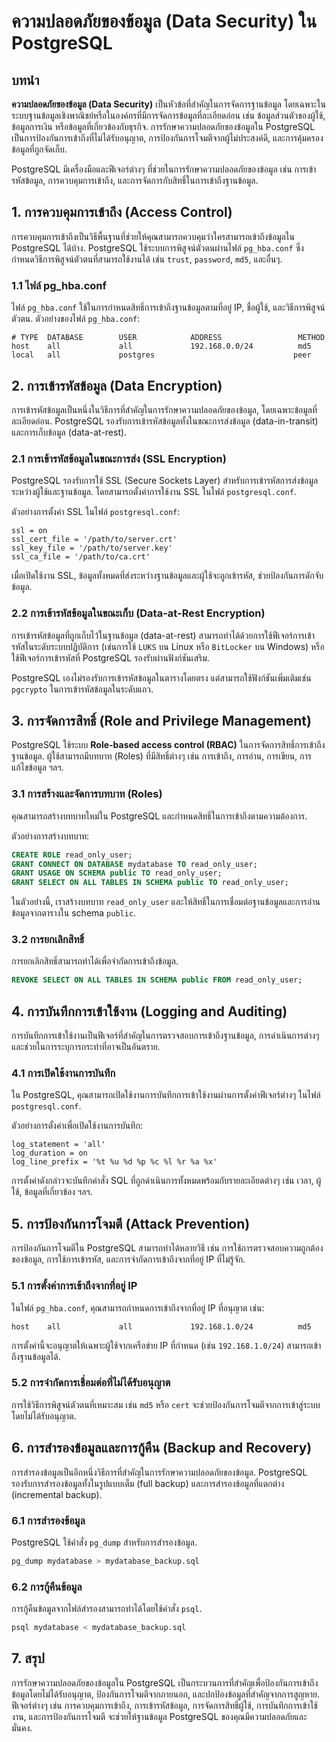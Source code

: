 # ความปลอดภัยของข้อมูล (Data Security) ใน PostgreSQL

## บทนำ

**ความปลอดภัยของข้อมูล (Data Security)** เป็นหัวข้อที่สำคัญในการจัดการฐานข้อมูล โดยเฉพาะในระบบฐานข้อมูลเชิงพาณิชย์หรือในองค์กรที่มีการจัดการข้อมูลที่ละเอียดอ่อน เช่น ข้อมูลส่วนตัวของผู้ใช้, ข้อมูลการเงิน หรือข้อมูลที่เกี่ยวข้องกับธุรกิจ. การรักษาความปลอดภัยของข้อมูลใน PostgreSQL เป็นการป้องกันการเข้าถึงที่ไม่ได้รับอนุญาต, การป้องกันการโจมตีจากผู้ไม่ประสงค์ดี, และการคุ้มครองข้อมูลที่ถูกจัดเก็บ.

PostgreSQL มีเครื่องมือและฟีเจอร์ต่างๆ ที่ช่วยในการรักษาความปลอดภัยของข้อมูล เช่น การเข้ารหัสข้อมูล, การควบคุมการเข้าถึง, และการจัดการกับสิทธิ์ในการเข้าถึงฐานข้อมูล.

## 1. **การควบคุมการเข้าถึง (Access Control)**

การควบคุมการเข้าถึงเป็นวิธีพื้นฐานที่ช่วยให้คุณสามารถควบคุมว่าใครสามารถเข้าถึงข้อมูลใน PostgreSQL ได้บ้าง. PostgreSQL ใช้ระบบการพิสูจน์ตัวตนผ่านไฟล์ `pg_hba.conf` ซึ่งกำหนดวิธีการพิสูจน์ตัวตนที่สามารถใช้งานได้ เช่น `trust`, `password`, `md5`, และอื่นๆ.

### 1.1 **ไฟล์ pg_hba.conf**

ไฟล์ `pg_hba.conf` ใช้ในการกำหนดสิทธิ์การเข้าถึงฐานข้อมูลตามที่อยู่ IP, ชื่อผู้ใช้, และวิธีการพิสูจน์ตัวตน. ตัวอย่างของไฟล์ `pg_hba.conf`:

```plaintext
# TYPE  DATABASE        USER            ADDRESS                 METHOD
host    all             all             192.168.0.0/24          md5
local   all             postgres                               peer
```

## 2. **การเข้ารหัสข้อมูล (Data Encryption)**

การเข้ารหัสข้อมูลเป็นหนึ่งในวิธีการที่สำคัญในการรักษาความปลอดภัยของข้อมูล, โดยเฉพาะข้อมูลที่ละเอียดอ่อน. PostgreSQL รองรับการเข้ารหัสข้อมูลทั้งในขณะการส่งข้อมูล (data-in-transit) และการเก็บข้อมูล (data-at-rest).

### 2.1 **การเข้ารหัสข้อมูลในขณะการส่ง (SSL Encryption)**

PostgreSQL รองรับการใช้ SSL (Secure Sockets Layer) สำหรับการเข้ารหัสการส่งข้อมูลระหว่างผู้ใช้และฐานข้อมูล. โดยสามารถตั้งค่าการใช้งาน SSL ในไฟล์ `postgresql.conf`.

ตัวอย่างการตั้งค่า SSL ในไฟล์ `postgresql.conf`:

```plaintext
ssl = on
ssl_cert_file = '/path/to/server.crt'
ssl_key_file = '/path/to/server.key'
ssl_ca_file = '/path/to/ca.crt'
```

เมื่อเปิดใช้งาน SSL, ข้อมูลทั้งหมดที่ส่งระหว่างฐานข้อมูลและผู้ใช้จะถูกเข้ารหัส, ช่วยป้องกันการดักจับข้อมูล.

### 2.2 **การเข้ารหัสข้อมูลในขณะเก็บ (Data-at-Rest Encryption)**

การเข้ารหัสข้อมูลที่ถูกเก็บไว้ในฐานข้อมูล (data-at-rest) สามารถทำได้ด้วยการใช้ฟีเจอร์การเข้ารหัสในระดับระบบปฏิบัติการ (เช่นการใช้ `LUKS` บน Linux หรือ `BitLocker` บน Windows) หรือใช้ฟีเจอร์การเข้ารหัสที่ PostgreSQL รองรับผ่านฟังก์ชันเสริม.

PostgreSQL เองไม่รองรับการเข้ารหัสข้อมูลในตารางโดยตรง แต่สามารถใช้ฟังก์ชันเพิ่มเติมเช่น `pgcrypto` ในการเข้ารหัสข้อมูลในระดับแถว.

## 3. **การจัดการสิทธิ์ (Role and Privilege Management)**

PostgreSQL ใช้ระบบ **Role-based access control (RBAC)** ในการจัดการสิทธิ์การเข้าถึงฐานข้อมูล. ผู้ใช้สามารถมีบทบาท (Roles) ที่มีสิทธิ์ต่างๆ เช่น การเข้าถึง, การอ่าน, การเขียน, การแก้ไขข้อมูล ฯลฯ.

### 3.1 **การสร้างและจัดการบทบาท (Roles)**

คุณสามารถสร้างบทบาทใหม่ใน PostgreSQL และกำหนดสิทธิ์ในการเข้าถึงตามความต้องการ.

ตัวอย่างการสร้างบทบาท:

```sql
CREATE ROLE read_only_user;
GRANT CONNECT ON DATABASE mydatabase TO read_only_user;
GRANT USAGE ON SCHEMA public TO read_only_user;
GRANT SELECT ON ALL TABLES IN SCHEMA public TO read_only_user;
```

ในตัวอย่างนี้, เราสร้างบทบาท `read_only_user` และให้สิทธิ์ในการเชื่อมต่อฐานข้อมูลและการอ่านข้อมูลจากตารางใน schema `public`.

### 3.2 **การยกเลิกสิทธิ์**

การยกเลิกสิทธิ์สามารถทำได้เพื่อจำกัดการเข้าถึงข้อมูล.

```sql
REVOKE SELECT ON ALL TABLES IN SCHEMA public FROM read_only_user;
```

## 4. **การบันทึกการเข้าใช้งาน (Logging and Auditing)**

การบันทึกการเข้าใช้งานเป็นฟีเจอร์ที่สำคัญในการตรวจสอบการเข้าถึงฐานข้อมูล, การดำเนินการต่างๆ และช่วยในการระบุการกระทำที่อาจเป็นอันตราย.

### 4.1 **การเปิดใช้งานการบันทึก**

ใน PostgreSQL, คุณสามารถเปิดใช้งานการบันทึกการเข้าใช้งานผ่านการตั้งค่าฟีเจอร์ต่างๆ ในไฟล์ `postgresql.conf`.

ตัวอย่างการตั้งค่าเพื่อเปิดใช้งานการบันทึก:

```plaintext
log_statement = 'all'
log_duration = on
log_line_prefix = '%t %u %d %p %c %l %r %a %x'
```

การตั้งค่าดังกล่าวจะบันทึกคำสั่ง SQL ที่ถูกดำเนินการทั้งหมดพร้อมกับรายละเอียดต่างๆ เช่น เวลา, ผู้ใช้, ข้อมูลที่เกี่ยวข้อง ฯลฯ.

## 5. **การป้องกันการโจมตี (Attack Prevention)**

การป้องกันการโจมตีใน PostgreSQL สามารถทำได้หลายวิธี เช่น การใช้การตรวจสอบความถูกต้องของข้อมูล, การใช้การเข้ารหัส, และการจำกัดการเข้าถึงจากที่อยู่ IP ที่ไม่รู้จัก.

### 5.1 **การตั้งค่าการเข้าถึงจากที่อยู่ IP**

ในไฟล์ `pg_hba.conf`, คุณสามารถกำหนดการเข้าถึงจากที่อยู่ IP ที่อนุญาต เช่น:

```plaintext
host    all             all             192.168.1.0/24          md5
```

การตั้งค่านี้จะอนุญาตให้เฉพาะผู้ใช้จากเครือข่าย IP ที่กำหนด (เช่น `192.168.1.0/24`) สามารถเข้าถึงฐานข้อมูลได้.

### 5.2 **การจำกัดการเชื่อมต่อที่ไม่ได้รับอนุญาต**

การใช้วิธีการพิสูจน์ตัวตนที่เหมาะสม เช่น `md5` หรือ `cert` จะช่วยป้องกันการโจมตีจากการเข้าสู่ระบบโดยไม่ได้รับอนุญาต.

## 6. **การสำรองข้อมูลและการกู้คืน (Backup and Recovery)**

การสำรองข้อมูลเป็นอีกหนึ่งวิธีการที่สำคัญในการรักษาความปลอดภัยของข้อมูล. PostgreSQL รองรับการสำรองข้อมูลทั้งในรูปแบบเต็ม (full backup) และการสำรองข้อมูลที่แตกต่าง (incremental backup).

### 6.1 **การสำรองข้อมูล**

PostgreSQL ใช้คำสั่ง `pg_dump` สำหรับการสำรองข้อมูล.

```bash
pg_dump mydatabase > mydatabase_backup.sql
```

### 6.2 **การกู้คืนข้อมูล**

การกู้คืนข้อมูลจากไฟล์สำรองสามารถทำได้โดยใช้คำสั่ง `psql`.

```bash
psql mydatabase < mydatabase_backup.sql
```

## 7. **สรุป**

การรักษาความปลอดภัยของข้อมูลใน PostgreSQL เป็นกระบวนการที่สำคัญเพื่อป้องกันการเข้าถึงข้อมูลโดยไม่ได้รับอนุญาต, ป้องกันการโจมตีจากภายนอก, และปกป้องข้อมูลที่สำคัญจากการสูญหาย. ฟีเจอร์ต่างๆ เช่น การควบคุมการเข้าถึง, การเข้ารหัสข้อมูล, การจัดการสิทธิ์ผู้ใช้, การบันทึกการเข้าใช้งาน, และการป้องกันการโจมตี จะช่วยให้ฐานข้อมูล PostgreSQL ของคุณมีความปลอดภัยและมั่นคง.